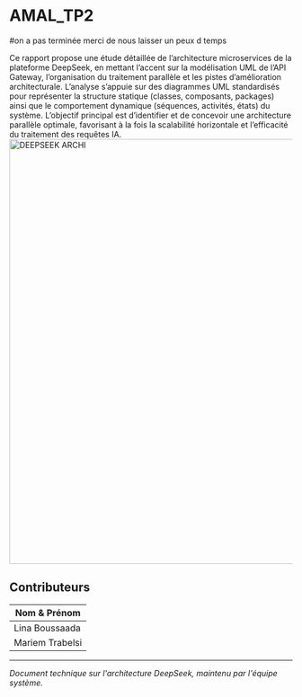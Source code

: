 # AMAL_TP2
#on a pas terminée merci de nous laisser un peux d temps

Ce rapport propose une étude détaillée de l’architecture microservices de la plateforme DeepSeek, en mettant l’accent sur la modélisation UML de l’API Gateway, l’organisation du traitement parallèle et les pistes d’amélioration architecturale. 
L’analyse s’appuie sur des diagrammes UML standardisés pour représenter la structure statique (classes, composants, packages) ainsi que le comportement dynamique (séquences, activités, états) du système. L’objectif principal est d’identifier et de concevoir une architecture parallèle optimale, favorisant à la fois la scalabilité horizontale et l’efficacité du traitement des requêtes IA.
<img width="1268" height="757" alt="DEEPSEEK ARCHI" src="https://github.com/user-attachments/assets/2d01c627-3b99-403e-ad81-a4ecaac49e15" />


## Contributeurs

| Nom & Prénom |
|--------------|
| Lina Boussaada |
| Mariem Trabelsi | 

---

*Document technique sur l'architecture DeepSeek, maintenu par l'équipe système.*
